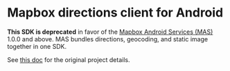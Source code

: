 # Mapbox directions client for Android

**This SDK is deprecated** in favor of the [Mapbox Android Services (MAS)](https://www.mapbox.com/android-sdk/#mapbox_android_services) 1.0.0 and above. MAS bundles directions, geocoding, and static image together in one SDK.

See [this doc](README-old.md) for the original project details.
